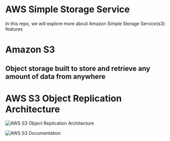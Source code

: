 # AWS Simple Storage Service

In this repo, we will explore more about Amazon Simple Storage Service(s3) features

# Amazon S3

## Object storage built to store and retrieve any amount of data from anywhere

# AWS S3 Object Replication Architecture

![AWS S3 Object Replication Architecture](https://github.com/vilvamani/aws_training/blob/master/aws-s3bucket-replication/docs/images/s3-replication.jpg)

![AWS S3 Documentation](https://aws.amazon.com/s3/)